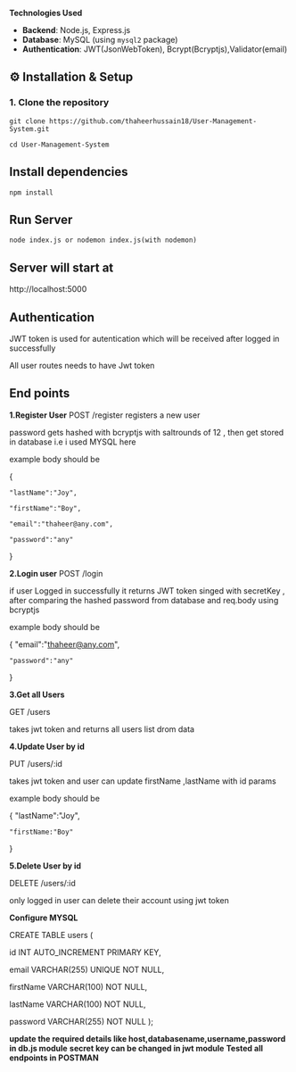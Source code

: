 
**Technologies Used**
- **Backend**: Node.js, Express.js  
- **Database**: MySQL (using `mysql2` package)  
- **Authentication**: JWT(JsonWebToken), Bcrypt(Bcryptjs),Validator(email)

## ⚙️ Installation & Setup

### 1. Clone the repository

```git clone https://github.com/thaheerhussain18/User-Management-System.git```

```cd User-Management-System```

## Install dependencies
```npm install```

## Run Server
```node index.js or nodemon index.js(with nodemon)```

## Server will start at

http://localhost:5000

## Authentication
JWT token is used for autentication which will be received after logged in successfully

All user routes needs to have Jwt token

## End points
**1.Register User**
POST /register
registers a new user 

password gets hashed with bcryptjs with saltrounds of 12 , then get stored in database i.e i used MYSQL here 

example body should be

{

    "lastName":"Joy",

    "firstName":"Boy",

    "email":"thaheer@any.com",

    "password":"any"

}


**2.Login user**
POST /login

if user  Logged in successfully it returns JWT token singed with secretKey , after comparing the hashed password from database and req.body using bcryptjs 

example body should be 

{
    "email":"thaheer@any.com",

    "password":"any"
}

**3.Get all Users**

GET /users 

takes jwt token and returns all users list drom data


**4.Update User by id**

PUT /users/:id 

takes jwt token and user can update firstName ,lastName with id params

example body should be 

{
     "lastName":"Joy",

    "firstName:"Boy"
}

**5.Delete User by id**

DELETE /users/:id

only logged in user can delete their account using jwt token

**Configure MYSQL**

CREATE TABLE users (

  id INT AUTO_INCREMENT PRIMARY KEY,

  email VARCHAR(255) UNIQUE NOT NULL,

  firstName VARCHAR(100) NOT NULL,

  lastName VARCHAR(100) NOT NULL,
  
  password VARCHAR(255) NOT NULL
);

**update the required details like host,databasename,username,password in db.js module**
**secret key can be changed in jwt module**
**Tested all endpoints in POSTMAN**





